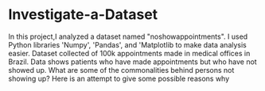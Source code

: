 # Investigate-a-Dataset
In this project,I analyzed a dataset named "noshowappointments". I used Python libraries 'Numpy', 'Pandas', and 'Matplotlib to make data  analysis easier.
Dataset collected of 100k appointments made in medical offices in Brazil. Data shows patients who have made appointments but who have not showed up. What are some of the commonalities behind persons not showing up? Here is an attempt to give some possible reasons why
